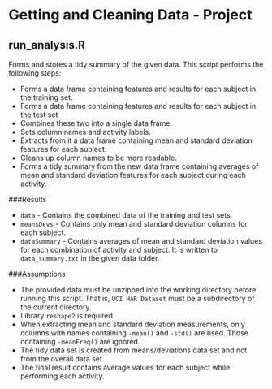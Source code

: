 Getting and Cleaning Data - Project
===================================

run_analysis.R
--------------
Forms and stores a tidy summary of the given data. 
This script performs the following steps:
* Forms a data frame containing features and results for each subject in the training set.
* Forms a data frame containing features and results for each subject in the test set
* Combines these two into a single data frame.
* Sets column names and activity labels.
* Extracts from it a data frame containing mean and standard deviation features for each subject.
* Cleans up column names to be more readable.
* Forms a tidy summary from the new data frame containing averages of mean and standard deviation features for each subject during each activity.

###Results
* `data` - Contains the combined data of the training and test sets.
* `meansDevs` - Contains only mean and standard deviation columns for each subject.
* `dataSummary` - Contains averages of mean and standard deviation values for each combination of activity and subject. It is written to `data_summary.txt` in the given data folder.

###Assumptions
* The provided data must be unzipped into the working directory before running this script. That is, `UCI HAR Dataset` must be a subdirectory of the current directory.
* Library `reshape2` is required.
* When extracting mean and standard deviation measurements, only columns with names containing `-mean()` and `-std()` are used. Those containing `-meanFreq()` are ignored.
* The tidy data set is created from means/deviations data set and not from the overall data set.
* The final result contains average values for each subject while performing each activity.